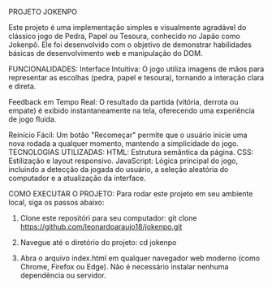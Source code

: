 PROJETO JOKENPO

Este projeto é uma implementação simples e visualmente agradável do clássico jogo de Pedra, Papel ou Tesoura, conhecido no Japão como Jokenpô. Ele foi desenvolvido com o objetivo de demonstrar habilidades básicas de desenvolvimento web e manipulação do DOM.

FUNCIONALIDADES:
​Interface Intuitiva: O jogo utiliza imagens de mãos para representar as escolhas (pedra, papel e tesoura), tornando a interação clara e direta.

​Feedback em Tempo Real: O resultado da partida (vitória, derrota ou empate) é exibido instantaneamente na tela, oferecendo uma experiência de jogo fluida.

​Reinício Fácil: Um botão "Recomeçar" permite que o usuário inicie uma nova rodada a qualquer momento, mantendo a simplicidade do jogo.
​
TECNOLOGIAS UTILIZADAS:
​HTML: Estrutura semântica da página.
​CSS: Estilização e layout responsivo.
​JavaScript: Lógica principal do jogo, incluindo a detecção da jogada do usuário, a seleção aleatória do computador e a atualização da interface.

COMO EXECUTAR O PROJETO:
​Para rodar este projeto em seu ambiente local, siga os passos abaixo:

1. Clone este repositóri para seu computador:
   git clone https://github.com/leonardoaraujo18/jokenpo.git

2. Navegue até o diretório do projeto:
   cd jokenpo

3. Abra o arquivo index.html em qualquer navegador web moderno (como Chrome, Firefox ou Edge). Não é necessário instalar nenhuma dependência ou servidor.
